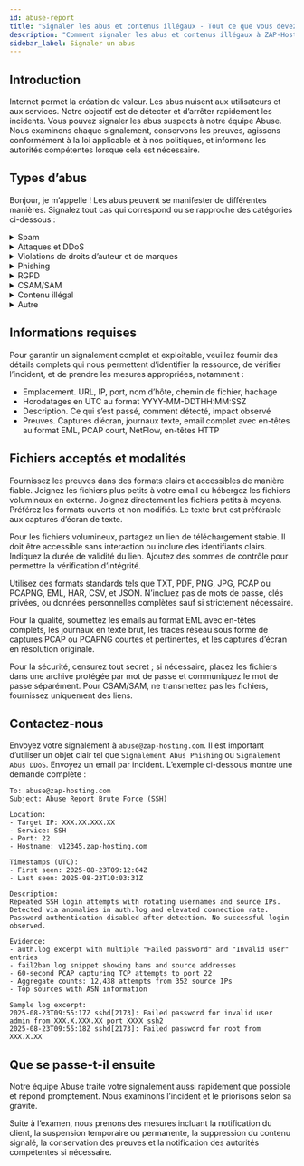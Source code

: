```yaml
---
id: abuse-report
title: "Signaler les abus et contenus illégaux - Tout ce que vous devez savoir !"
description: "Comment signaler les abus et contenus illégaux à ZAP-Hosting - Documentation ZAP-Hosting.com"
sidebar_label: Signaler un abus
---
```


## Introduction

Internet permet la création de valeur. Les abus nuisent aux utilisateurs et aux services. Notre objectif est de détecter et d’arrêter rapidement les incidents. Vous pouvez signaler les abus suspects à notre équipe Abuse. Nous examinons chaque signalement, conservons les preuves, agissons conformément à la loi applicable et à nos politiques, et informons les autorités compétentes lorsque cela est nécessaire.

## Types d’abus

Bonjour, je m’appelle ! Les abus peuvent se manifester de différentes manières. Signalez tout cas qui correspond ou se rapproche des catégories ci-dessous :

<details>
  <summary>Spam</summary>

Messages non sollicités ou en masse envoyés via nos systèmes ou contenus hébergés qui déclenchent les filtres anti-spam. Les variantes incluent le spam par email, le spam dans les commentaires, le spam SEO par liens, et la création automatisée de comptes. Fournissez des exemples de messages, les en-têtes, les adresses IP des expéditeurs et les schémas d’envoi.

</details>

<details>
  <summary>Attaques et DDoS</summary>

Trafic hostile destiné à perturber les services ou à sonder les systèmes. Les formes courantes sont les inondations volumétriques L3 L4, les inondations HTTP couche 7, l’amplification, les tentatives de connexion par force brute, et les scans de ports agressifs. Les indicateurs incluent des pics en PPS ou Mbps, des taux élevés de 4xx 5xx, et des échecs d’authentification répétés provenant de sources changeantes.

</details>

<details>
  <summary>Violations de droits d’auteur et de marques</summary>

Distribution non autorisée d’œuvres protégées ou usage abusif de marques déposées. Les variantes incluent les miroirs pirates, les téléchargements crackés, l’usurpation de marque, et les domaines trompeurs. Fournissez l’œuvre, le titulaire des droits, l’emplacement exact et le statut d’autorisation.

</details>

<details>
  <summary>Phishing</summary>

Contenu conçu pour récolter des identifiants ou des données de paiement en imitant des marques de confiance. Les variantes incluent les faux portails de connexion, les arnaques par factures, les leurres par QR ou pièces jointes, et la fatigue MFA. Précisez la marque ciblée, les points de capture, et en quoi la page diffère du site légitime.

</details>

<details>
  <summary>RGPD</summary>

Traitement, exposition ou fuite non autorisés de données personnelles. Les cas typiques incluent des index ouverts, des buckets mal configurés, du scraping sans base légale, et des journaux publics. Décrivez les catégories de données, la portée, les sujets affectés, et la cause de l’exposition.

</details>

<details>
  <summary>CSAM/SAM</summary>

Tout matériel représentant l’exploitation sexuelle de personnes. Tolérance zéro.

</details>

<details>
  <summary>Contenu illégal</summary>

Contenu violant la loi applicable tel que propagande extrémiste, menaces, discours haineux, incitation à la violence ou diffamation. Les variantes incluent le doxxing, les menaces explicites, et les matériaux interdits par la juridiction. Fournissez l’emplacement exact et, si connu, la base légale concernée.

</details>

<details>
  <summary>Autre</summary>

Abus ne correspondant pas aux catégories ci-dessus mais nuisant néanmoins aux utilisateurs ou aux systèmes. Exemples : hébergement de malwares, C2 de botnet, fraude, et cryptominage non autorisé. Partagez les hachages, URL, schémas C2, et anomalies d’utilisation des ressources.

</details>

## Informations requises

Pour garantir un signalement complet et exploitable, veuillez fournir des détails complets qui nous permettent d’identifier la ressource, de vérifier l’incident, et de prendre les mesures appropriées, notamment :
- Emplacement. URL, IP, port, nom d’hôte, chemin de fichier, hachage
- Horodatages en UTC au format YYYY-MM-DDTHH:MM:SSZ
- Description. Ce qui s’est passé, comment détecté, impact observé
- Preuves. Captures d’écran, journaux texte, email complet avec en-têtes au format EML, PCAP court, NetFlow, en-têtes HTTP

## Fichiers acceptés et modalités

Fournissez les preuves dans des formats clairs et accessibles de manière fiable. Joignez les fichiers plus petits à votre email ou hébergez les fichiers volumineux en externe. Joignez directement les fichiers petits à moyens. Préférez les formats ouverts et non modifiés. Le texte brut est préférable aux captures d’écran de texte.

Pour les fichiers volumineux, partagez un lien de téléchargement stable. Il doit être accessible sans interaction ou inclure des identifiants clairs. Indiquez la durée de validité du lien. Ajoutez des sommes de contrôle pour permettre la vérification d’intégrité.

Utilisez des formats standards tels que TXT, PDF, PNG, JPG, PCAP ou PCAPNG, EML, HAR, CSV, et JSON. N’incluez pas de mots de passe, clés privées, ou données personnelles complètes sauf si strictement nécessaire.

Pour la qualité, soumettez les emails au format EML avec en-têtes complets, les journaux en texte brut, les traces réseau sous forme de captures PCAP ou PCAPNG courtes et pertinentes, et les captures d’écran en résolution originale.

Pour la sécurité, censurez tout secret ; si nécessaire, placez les fichiers dans une archive protégée par mot de passe et communiquez le mot de passe séparément. Pour CSAM/SAM, ne transmettez pas les fichiers, fournissez uniquement des liens.

## Contactez-nous

Envoyez votre signalement à `abuse@zap-hosting.com`. Il est important d’utiliser un objet clair tel que `Signalement Abus Phishing` ou `Signalement Abus DDoS`. Envoyez un email par incident. L’exemple ci-dessous montre une demande complète :

```
To: abuse@zap-hosting.com
Subject: Abuse Report Brute Force (SSH)

Location:
- Target IP: XXX.XX.XXX.XX
- Service: SSH
- Port: 22
- Hostname: v12345.zap-hosting.com

Timestamps (UTC):
- First seen: 2025-08-23T09:12:04Z
- Last seen: 2025-08-23T10:03:31Z

Description:
Repeated SSH login attempts with rotating usernames and source IPs. Detected via anomalies in auth.log and elevated connection rate. Password authentication disabled after detection. No successful login observed.

Evidence:
- auth.log excerpt with multiple "Failed password" and "Invalid user" entries
- fail2ban log snippet showing bans and source addresses
- 60-second PCAP capturing TCP attempts to port 22
- Aggregate counts: 12,438 attempts from 352 source IPs
- Top sources with ASN information

Sample log excerpt:
2025-08-23T09:55:17Z sshd[2173]: Failed password for invalid user admin from XXX.X.XXX.XX port XXXX ssh2
2025-08-23T09:55:18Z sshd[2173]: Failed password for root from XXX.X.XX
```

## Que se passe-t-il ensuite

Notre équipe Abuse traite votre signalement aussi rapidement que possible et répond promptement. Nous examinons l’incident et le priorisons selon sa gravité.

Suite à l’examen, nous prenons des mesures incluant la notification du client, la suspension temporaire ou permanente, la suppression du contenu signalé, la conservation des preuves et la notification des autorités compétentes si nécessaire.